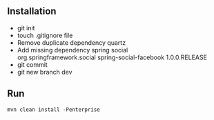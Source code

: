 <h2> Installation </h2>
<ul>
 <li>git init</li>
 <li>touch .gitignore file</li>
 <li>Remove duplicate dependency quartz</li>
 <li>Add missing dependency spring social</li>

<dependency>
	<groupId>org.springframework.social</groupId>
	<artifactId>spring-social-facebook</artifactId>
	<version>1.0.0.RELEASE</version>
</dependency>
    
 <li>git commit</li>
 <li>git new branch dev</li>
</ul>

<h2> Run </h2>
<code>mvn clean install -Penterprise</code>
